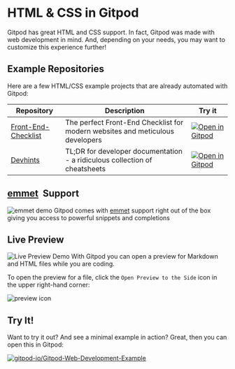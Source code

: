 <script context="module">
  export const prerender = true;
</script>

# HTML & CSS in Gitpod

Gitpod has great HTML and CSS support. In fact, Gitpod was made with web development in mind. And, depending on your needs, you may want to customize this experience further!

## Example Repositories

Here are a few HTML/CSS example projects that are already automated with Gitpod:

<div class="table-container">

| Repository                                                                 | Description                                                                   | Try it                                                                                                                                   |
| -------------------------------------------------------------------------- | ----------------------------------------------------------------------------- | ---------------------------------------------------------------------------------------------------------------------------------------- |
| [Front-End-Checklist](https://github.com/thedaviddias/Front-End-Checklist) | The perfect Front-End Checklist for modern websites and meticulous developers | [![Open in Gitpod](https://gitpod.io/button/open-in-gitpod.svg)](https://gitpod.io/#https://github.com/thedaviddias/Front-End-Checklist) |
| [Devhints](https://github.com/rstacruz/cheatsheets)                        | TL;DR for developer documentation - a ridiculous collection of cheatsheets    | [![Open in Gitpod](https://gitpod.io/button/open-in-gitpod.svg)](https://gitpod.io/#https://github.com/rstacruz/cheatsheets)             |

</div>

## [emmet](https://emmet.io/) &nbsp;Support

![emmet demo](../../../static/images/docs/emmet.png)
Gitpod comes with [emmet](https://emmet.io/) support right out of the box giving you access to powerful snippets and completions

## Live Preview

![Live Preview Demo](../../../static/images/docs/live_preview.png)
With Gitpod you can open a preview for Markdown and HTML files while you are coding.

To open the preview for a file, click the `Open Preview to the Side` icon in the upper right-hand corner:

![preview icon](../../../static/images/docs/preview.png)

## Try It!

Want to try it out? And see a minimal example in action? Great, then you can open this in Gitpod:

[![gitpod-io/Gitpod-Web-Development-Example](https://gitpod.io/button/open-in-gitpod.svg)](https://gitpod.io/#https://github.com/gitpod-io/Gitpod-Web-Development-Example)
